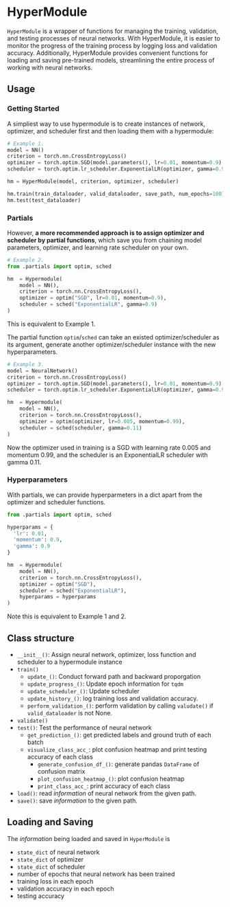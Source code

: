 # HyperModule

`HyperModule` is a wrapper of functions for managing the training, validation, and testing processes of neural networks. With HyperModule, it is easier to monitor the progress of the training process by logging loss and validation accuracy. Additionally, HyperModule provides convenient functions for loading and saving pre-trained models, streamlining the entire process of working with neural networks.

## Usage

### Getting Started

A simpliest way to use hypermodule is to create instances of network, optimizer, and scheduler first and then
loading them with a hypermodule:

```Python
# Example 1.
model = NN()
criterion = torch.nn.CrossEntropyLoss()
optimizer = torch.optim.SGD(model.parameters(), lr=0.01, momentum=0.9)
scheduler = torch.optim.lr_scheduler.ExponentialLR(optimizer, gamma=0.9)

hm = HyperModule(model, criterion, optimizer, scheduler)

hm.train(train_dataloader, valid_dataloader, save_path, num_epochs=100)
hm.test(test_dataloader)
```
### Partials

However, **a more recommended approach is to assign optimizer and scheduler by partial functions**,
which save you from chaining model parameters, optimizer, and learning rate scheduler on your own.

```Python
# Example 2.
from .partials import optim, sched

hm  = Hypermodule(
    model = NN(),
    criterion = torch.nn.CrossEntropyLoss(),
    optimizer = optim("SGD", lr=0.01, momentum=0.9),
    scheduler = sched("ExponentialLR", gamma=0.9)
)
```
This is equivalent to Example 1.

The partial function `optim`/`sched` can take an existed optimizer/scheduler as its argument,
generate another optimizer/scheduler instance with the new hyperparameters. 

```Python
# Example 3.
model = NeuralNetwork()
criterion = torch.nn.CrossEntropyLoss()
optimizer = torch.optim.SGD(model.parameters(), lr=0.01, momentum=0.9)
scheduler = torch.optim.lr_scheduler.ExponentialLR(optimizer, gamma=0.9)

hm  = Hypermodule(
    model = NN(),
    criterion = torch.nn.CrossEntropyLoss(),
    optimizer = optim(optimizer, lr=0.005, momentum=0.99),
    scheduler = sched(scheduler, gamma=0.11)
)
```
Now the optimizer used in training is a SGD with learning rate 0.005 and momentum 0.99,
and the scheduler is an ExponentialLR scheduler with gamma 0.11. 

### Hyperparameters

With partials, we can provide hyperparmeters in a dict apart from the optimizer and scheduler functions.

```Python
from .partials import optim, sched

hyperparams = {
  'lr': 0.01, 
  'momentum': 0.9,
  'gamma': 0.9
}

hm  = Hypermodule(
    model = NN(),
    criterion = torch.nn.CrossEntropyLoss(),
    optimizer = optim("SGD"),
    scheduler = sched("ExponentialLR"),
    hyperparams = hyperparams
)
```
Note this is equivalent to Example 1 and 2.



## Class structure

* `__init__()`: Assign neural network, optimizer, loss function and scheduler to a hypermodule instance
* `train()`
  * `update_()`: Conduct forward path and backward proporgation
  * `update_progress_()`: Update epoch information for `tqdm`
  * `update_scheduler_()`: Update scheduler
  * `update_history_()`: log training loss and validation accuracy.
  * `perform_validation_()`: perform validation by calling `valudate()` if `valid_dataloader` is not None.
* `validate()`
* `test()`: Test the performance of neural network
  * `get_prediction_()`: get predicted labels and ground truth of each batch
  * `visualize_class_acc_`: plot confusion heatmap and print testing accuracy of each class
    * `generate_confusion_df_()`: generate pandas `DataFrame` of confusion matrix
    * `plot_confusion_heatmap_()`: plot confusion heatmap
    * `print_class_acc_`: print accuracy of each class
* `load()`: read *information* of neural network from the given path.
* `save()`: save *information* to the given path.

## Loading and Saving

The *information* being loaded and saved in `HyperModule` is

* `state_dict` of neural network
* `state_dict` of optimizer
* `state_dict` of scheduler
* number of epochs that neural network has been trained
* training loss in each epoch
* validation accuracy in each epoch
* testing accuracy

